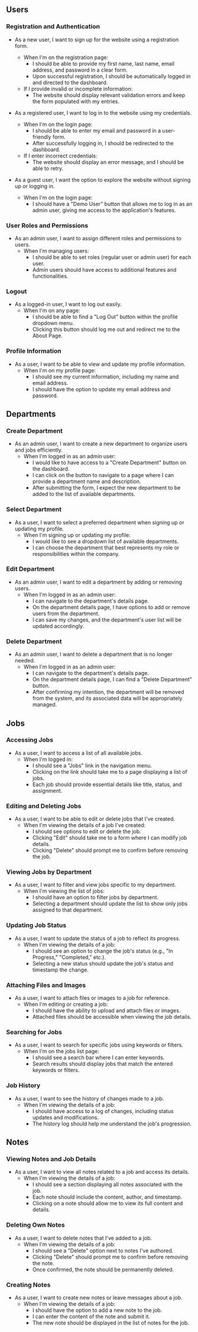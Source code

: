 ## Users

### Registration and Authentication

* As a new user, I want to sign up for the website using a registration form.
  * When I'm on the registration page:
    * I should be able to provide my first name, last name, email address, and password in a clear form.
    * Upon successful registration, I should be automatically logged in and directed to the dashboard.
  * If I provide invalid or incomplete information:
    * The website should display relevant validation errors and keep the form populated with my entries.

* As a registered user, I want to log in to the website using my credentials.
  * When I'm on the login page:
    * I should be able to enter my email and password in a user-friendly form.
    * After successfully logging in, I should be redirected to the dashboard.
  * If I enter incorrect credentials:
    * The website should display an error message, and I should be able to retry.

* As a guest user, I want the option to explore the website without signing up or logging in.
  * When I'm on the login page:
    * I should have a "Demo User" button that allows me to log in as an admin user, giving me access to the application's features.

### User Roles and Permissions

* As an admin user, I want to assign different roles and permissions to users.
  * When I'm managing users:
    * I should be able to set roles (regular user or admin user) for each user.
    * Admin users should have access to additional features and functionalities.

### Logout

* As a logged-in user, I want to log out easily.
  * When I'm on any page:
    * I should be able to find a "Log Out" button within the profile dropdown menu.
    * Clicking this button should log me out and redirect me to the About Page.

### Profile Information

* As a user, I want to be able to view and update my profile information.
  * When I'm on my profile page:
    * I should see my current information, including my name and email address.
    * I should have the option to update my email address and password.



## Departments

### Create Department

* As an admin user, I want to create a new department to organize users and jobs efficiently.
  * When I'm logged in as an admin user:
    * I would like to have access to a "Create Department" button on the dashboard.
    * I can click on the button to navigate to a page where I can provide a department name and description.
    * After submitting the form, I expect the new department to be added to the list of available departments.

### Select Department

* As a user, I want to select a preferred department when signing up or updating my profile.
  * When I'm signing up or updating my profile:
    * I would like to see a dropdown list of available departments.
    * I can choose the department that best represents my role or responsibilities within the company.

### Edit Department

* As an admin user, I want to edit a department by adding or removing users.
  * When I'm logged in as an admin user:
    * I can navigate to the department's details page.
    * On the department details page, I have options to add or remove users from the department.
    * I can save my changes, and the department's user list will be updated accordingly.

### Delete Department

* As an admin user, I want to delete a department that is no longer needed.
  * When I'm logged in as an admin user:
    * I can navigate to the department's details page.
    * On the department details page, I can find a "Delete Department" button.
    * After confirming my intention, the department will be removed from the system, and its associated data will be appropriately managed.

## Jobs

### Accessing Jobs

* As a user, I want to access a list of all available jobs.
  * When I'm logged in:
    * I should see a "Jobs" link in the navigation menu.
    * Clicking on the link should take me to a page displaying a list of jobs.
    * Each job should provide essential details like title, status, and assignment.

### Editing and Deleting Jobs

* As a user, I want to be able to edit or delete jobs that I've created.
  * When I'm viewing the details of a job I've created:
    * I should see options to edit or delete the job.
    * Clicking "Edit" should take me to a form where I can modify job details.
    * Clicking "Delete" should prompt me to confirm before removing the job.

### Viewing Jobs by Department

* As a user, I want to filter and view jobs specific to my department.
  * When I'm viewing the list of jobs:
    * I should have an option to filter jobs by department.
    * Selecting a department should update the list to show only jobs assigned to that department.

### Updating Job Status

* As a user, I want to update the status of a job to reflect its progress.
  * When I'm viewing the details of a job:
    * I should see an option to change the job's status (e.g., "In Progress," "Completed," etc.).
    * Selecting a new status should update the job's status and timestamp the change.

### Attaching Files and Images

* As a user, I want to attach files or images to a job for reference.
  * When I'm editing or creating a job:
    * I should have the ability to upload and attach files or images.
    * Attached files should be accessible when viewing the job details.

### Searching for Jobs

* As a user, I want to search for specific jobs using keywords or filters.
  * When I'm on the jobs list page:
    * I should see a search bar where I can enter keywords.
    * Search results should display jobs that match the entered keywords or filters.

### Job History

* As a user, I want to see the history of changes made to a job.
  * When I'm viewing the details of a job:
    * I should have access to a log of changes, including status updates and modifications.
    * The history log should help me understand the job's progression.


## Notes

### Viewing Notes and Job Details

* As a user, I want to view all notes related to a job and access its details.
  * When I'm viewing the details of a job:
    * I should see a section displaying all notes associated with the job.
    * Each note should include the content, author, and timestamp.
    * Clicking on a note should allow me to view its full content and details.

### Deleting Own Notes

* As a user, I want to delete notes that I've added to a job.
  * When I'm viewing the details of a job:
    * I should see a "Delete" option next to notes I've authored.
    * Clicking "Delete" should prompt me to confirm before removing the note.
    * Once confirmed, the note should be permanently deleted.

### Creating Notes

* As a user, I want to create new notes or leave messages about a job.
  * When I'm viewing the details of a job:
    * I should have the option to add a new note to the job.
    * I can enter the content of the note and submit it.
    * The new note should be displayed in the list of notes for the job.
